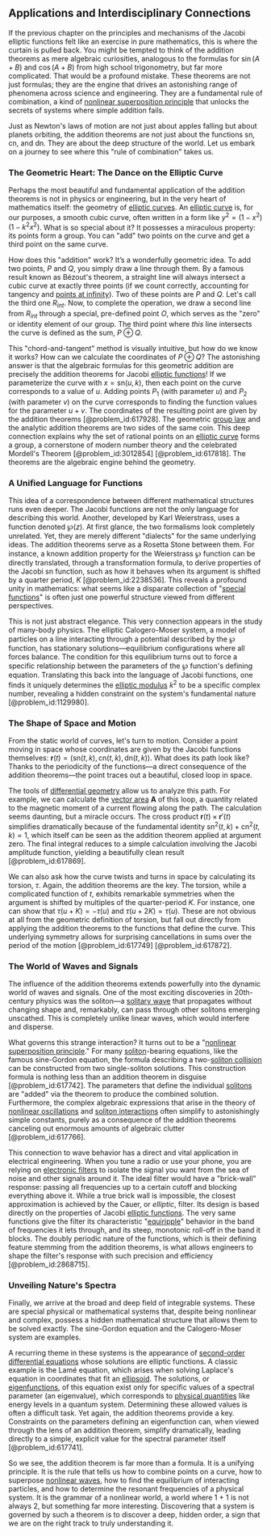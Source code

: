 ## Applications and Interdisciplinary Connections

If the previous chapter on the principles and mechanisms of the Jacobi elliptic functions felt like an exercise in pure mathematics, this is where the curtain is pulled back. You might be tempted to think of the addition theorems as mere algebraic curiosities, analogous to the formulas for $\sin(A+B)$ and $\cos(A+B)$ from high school trigonometry, but far more complicated. That would be a profound mistake. These theorems are not just formulas; they are the engine that drives an astonishing range of phenomena across science and engineering. They are a fundamental rule of combination, a kind of [nonlinear superposition principle](@article_id:200806) that unlocks the secrets of systems where simple addition fails.

Just as Newton's laws of motion are not just about apples falling but about planets orbiting, the addition theorems are not just about the functions $\mathrm{sn}$, $\mathrm{cn}$, and $\mathrm{dn}$. They are about the deep structure of the world. Let us embark on a journey to see where this "rule of combination" takes us.

### The Geometric Heart: The Dance on the Elliptic Curve

Perhaps the most beautiful and fundamental application of the addition theorems is not in physics or engineering, but in the very heart of mathematics itself: the geometry of [elliptic curves](@article_id:151915). An [elliptic curve](@article_id:162766) is, for our purposes, a smooth cubic curve, often written in a form like $y^2 = (1-x^2)(1-k^2x^2)$. What is so special about it? It possesses a miraculous property: its points form a group. You can "add" two points on the curve and get a third point on the same curve.

How does this "addition" work? It’s a wonderfully geometric idea. To add two points, $P$ and $Q$, you simply draw a line through them. By a famous result known as Bézout's theorem, a straight line will always intersect a cubic curve at exactly three points (if we count correctly, accounting for tangency and [points at infinity](@article_id:172019)). Two of these points are $P$ and $Q$. Let's call the third one $R_{int}$. Now, to complete the operation, we draw a second line from $R_{int}$ through a special, pre-defined point $O$, which serves as the "zero" or identity element of our group. The third point where *this* line intersects the curve is defined as the sum, $P \oplus Q$.

This "chord-and-tangent" method is visually intuitive, but how do we know it works? How can we calculate the coordinates of $P \oplus Q$? The astonishing answer is that the algebraic formulas for this geometric addition are precisely the addition theorems for Jacobi [elliptic functions](@article_id:170526)! If we parameterize the curve with $x = \mathrm{sn}(u,k)$, then each point on the curve corresponds to a value of $u$. Adding points $P_1$ (with parameter $u$) and $P_2$ (with parameter $v$) on the curve corresponds to finding the function values for the parameter $u+v$. The coordinates of the resulting point are given by the addition theorems [@problem_id:617928]. The geometric [group law](@article_id:178521) and the analytic addition theorems are two sides of the same coin. This deep connection explains why the set of rational points on an [elliptic curve](@article_id:162766) forms a group, a cornerstone of modern number theory and the celebrated Mordell's Theorem [@problem_id:3012854] [@problem_id:617818]. The theorems are the algebraic engine behind the geometry.

### A Unified Language for Functions

This idea of a correspondence between different mathematical structures runs even deeper. The Jacobi functions are not the only language for describing this world. Another, developed by Karl Weierstrass, uses a function denoted $\wp(z)$. At first glance, the two formalisms look completely unrelated. Yet, they are merely different "dialects" for the same underlying ideas. The addition theorems serve as a Rosetta Stone between them. For instance, a known addition property for the Weierstrass $\wp$ function can be directly translated, through a transformation formula, to derive properties of the Jacobi $\mathrm{sn}$ function, such as how it behaves when its argument is shifted by a quarter period, $K$ [@problem_id:2238536]. This reveals a profound unity in mathematics: what seems like a disparate collection of "[special functions](@article_id:142740)" is often just one powerful structure viewed from different perspectives.

This is not just abstract elegance. This very connection appears in the study of many-body physics. The elliptic Calogero-Moser system, a model of particles on a line interacting through a potential described by the $\wp$ function, has stationary solutions—equilibrium configurations where all forces balance. The condition for this equilibrium turns out to force a specific relationship between the parameters of the $\wp$ function's defining equation. Translating this back into the language of Jacobi functions, one finds it uniquely determines the [elliptic modulus](@article_id:177703) $k^2$ to be a specific complex number, revealing a hidden constraint on the system's fundamental nature [@problem_id:1129980].

### The Shape of Space and Motion

From the static world of curves, let's turn to motion. Consider a point moving in space whose coordinates are given by the Jacobi functions themselves: $\mathbf{r}(t) = (\mathrm{sn}(t,k), \mathrm{cn}(t,k), \mathrm{dn}(t,k))$. What does its path look like? Thanks to the periodicity of the functions—a direct consequence of the addition theorems—the point traces out a beautiful, closed loop in space.

The tools of [differential geometry](@article_id:145324) allow us to analyze this path. For example, we can calculate the [vector area](@article_id:165225) $\mathbf{A}$ of this loop, a quantity related to the magnetic moment of a current flowing along the path. The calculation seems daunting, but a miracle occurs. The cross product $\mathbf{r}(t) \times \mathbf{r}'(t)$ simplifies dramatically because of the fundamental identity $\mathrm{sn}^2(t,k) + \mathrm{cn}^2(t,k)=1$, which itself can be seen as the addition theorem applied at argument zero. The final integral reduces to a simple calculation involving the Jacobi amplitude function, yielding a beautifully clean result [@problem_id:617869].

We can also ask how the curve twists and turns in space by calculating its torsion, $\tau$. Again, the addition theorems are the key. The torsion, while a complicated function of $t$, exhibits remarkable symmetries when the argument is shifted by multiples of the quarter-period $K$. For instance, one can show that $\tau(u+K) = -\tau(u)$ and $\tau(u+2K) = \tau(u)$. These are not obvious at all from the geometric definition of torsion, but fall out directly from applying the addition theorems to the functions that define the curve. This underlying symmetry allows for surprising cancellations in sums over the period of the motion [@problem_id:617749] [@problem_id:617872].

### The World of Waves and Signals

The influence of the addition theorems extends powerfully into the dynamic world of waves and signals. One of the most exciting discoveries in 20th-century physics was the soliton—a [solitary wave](@article_id:273799) that propagates without changing shape and, remarkably, can pass through other solitons emerging unscathed. This is completely unlike linear waves, which would interfere and disperse.

What governs this strange interaction? It turns out to be a "[nonlinear superposition principle](@article_id:200806)." For many [soliton](@article_id:139786)-bearing equations, like the famous sine-Gordon equation, the formula describing a two-[soliton collision](@article_id:177370) can be constructed from two single-soliton solutions. This construction formula is nothing less than an addition theorem in disguise [@problem_id:617742]. The parameters that define the individual [solitons](@article_id:145162) are "added" via the theorem to produce the combined solution. Furthermore, the complex algebraic expressions that arise in the theory of [nonlinear oscillations](@article_id:269539) and [soliton interactions](@article_id:198694) often simplify to astonishingly simple constants, purely as a consequence of the addition theorems canceling out enormous amounts of algebraic clutter [@problem_id:617766].

This connection to wave behavior has a direct and vital application in electrical engineering. When you tune a radio or use your phone, you are relying on [electronic filters](@article_id:268300) to isolate the signal you want from the sea of noise and other signals around it. The ideal filter would have a "brick-wall" response: passing all frequencies up to a certain cutoff and blocking everything above it. While a true brick wall is impossible, the closest approximation is achieved by the Cauer, or *elliptic*, filter. Its design is based directly on the properties of Jacobi [elliptic functions](@article_id:170526). The very same functions give the filter its characteristic "[equiripple](@article_id:269362)" behavior in the band of frequencies it lets through, and its steep, monotonic roll-off in the band it blocks. The doubly periodic nature of the functions, which is their defining feature stemming from the addition theorems, is what allows engineers to shape the filter's response with such precision and efficiency [@problem_id:2868715].

### Unveiling Nature's Spectra

Finally, we arrive at the broad and deep field of integrable systems. These are special physical or mathematical systems that, despite being nonlinear and complex, possess a hidden mathematical structure that allows them to be solved exactly. The sine-Gordon equation and the Calogero-Moser system are examples.

A recurring theme in these systems is the appearance of [second-order differential equations](@article_id:268871) whose solutions are elliptic functions. A classic example is the Lamé equation, which arises when solving Laplace's equation in coordinates that fit an [ellipsoid](@article_id:165317). The solutions, or [eigenfunctions](@article_id:154211), of this equation exist only for specific values of a spectral parameter (an eigenvalue), which corresponds to [physical quantities](@article_id:176901) like energy levels in a quantum system. Determining these allowed values is often a difficult task. Yet again, the addition theorems provide a key. Constraints on the parameters defining an eigenfunction can, when viewed through the lens of an addition theorem, simplify dramatically, leading directly to a simple, explicit value for the spectral parameter itself [@problem_id:617741].

So we see, the addition theorem is far more than a formula. It is a unifying principle. It is the rule that tells us how to combine points on a curve, how to superpose [nonlinear waves](@article_id:272597), how to find the equilibrium of interacting particles, and how to determine the resonant frequencies of a physical system. It is the grammar of a nonlinear world, a world where 1 + 1 is not always 2, but something far more interesting. Discovering that a system is governed by such a theorem is to discover a deep, hidden order, a sign that we are on the right track to truly understanding it.